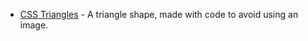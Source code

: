 * [CSS Triangles](email-enhancements/css-triangles) - A triangle shape, made with code to avoid using an image.
